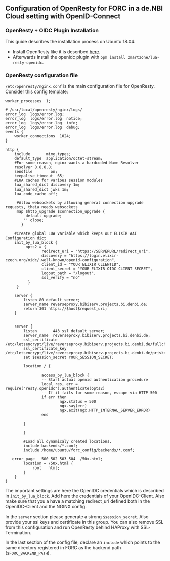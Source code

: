 ## Configuration of OpenResty for FORC in a de.NBI Cloud setting with OpenID-Connect

### OpenResty + OIDC Plugin Installation

This guide describes the installation process on Ubuntu 18.04.

* Install OpenResty like it is described [here](https://openresty.org/en/linux-packages.html).
* Afterwards install the openidc plugin with `opm install zmartzone/lua-resty-openidc`.

### OpenResty configuration file

`/etc/openresty/nginx.conf` is the main configuration file for OpenResty. Consider this config template:

```
worker_processes  1;

# /usr/local/openresty/nginx/logs/
error_log  logs/error.log;
error_log  logs/error.log  notice;
error_log  logs/error.log  info;
error_log  logs/error.log  debug;
events {
    worker_connections  1024;
}

http {
    include       mime.types;
    default_type  application/octet-stream;
    #For some reason, nginx wants a hardcoded Name Resolver
    resolver 8.8.8.8;
    sendfile        on;
    keepalive_timeout  65;
    #LUA caches for various session modules
    lua_shared_dict discovery 1m;
    lua_shared_dict jwks 1m;
    lua_code_cache off;

     #Allow websockets by allowing general connection upgrade requests, theia needs websockets
     map $http_upgrade $connection_upgrade {
         default upgrade;
        '' close;
       }

    #Create global LUA variable which keeps our ELIXIR AAI Configuration dict
    init_by_lua_block {
         opts2 = {
                redirect_uri = "https://SERVERURL/redirect_uri",
                discovery = "https://login.elixir-czech.org/oidc/.well-known/openid-configuration",
                client_id = "YOUR ELIXIR CLIENTID",
                client_secret = "YOUR ELIXIR OIDC CLIENT SECRET",
                logout_path = "/logout",
                ssl_verify = "no"
          }
     }

    server {
        listen 80 default_server;
        server_name reverseproxy.bibiserv.projects.bi.denbi.de;
        return 301 https://$host$request_uri;
    }


    server {
        listen       443 ssl default_server;
        server_name  reverseproxy.bibiserv.projects.bi.denbi.de;
        ssl_certificate /etc/letsencrypt/live/reverseproxy.bibiserv.projects.bi.denbi.de/fullchain.pem;
        ssl_certificate_key /etc/letsencrypt/live/reverseproxy.bibiserv.projects.bi.denbi.de/privkey.pem;
        set $session_secret YOUR_SESSION_SECRET;

        location / {

                access_by_lua_block {
                -- Start actual openid authentication procedure
                local res, err = require("resty.openidc").authenticate(opts2)
                -- If it fails for some reason, escape via HTTP 500
                if err then
                        ngx.status = 500
                        ngx.say(err)
                        ngx.exit(ngx.HTTP_INTERNAL_SERVER_ERROR)
                end

        }

        }

        #Load all dynamicaly created locations.
        include backends/*.conf;
        include /home/ubuntu/forc_config/backends/*.conf;

   error_page   500 502 503 504  /50x.html;
        location = /50x.html {
            root   html;
        }
    }
}
```

The important settings are here the OpenIDC credentials which is described in `init_by_lua_block`. Add here the credentials
of your OpenIDC-Client. Also make sure that you a have a matching redirect_url defined both in the OpenIDC-Client and the NGINX config.

In the `server` section please generate a strong `$session_secret`. Also provide your ssl keys and certificate in this group. You can also remove SSL from
this configuration and run OpenResty behind HAProxy with SSL-Termination.

In the last section of the config file, declare an `include` which points to the same directory registered in FORC as the backend path (`$FORC_BACKEND_PATH`).

